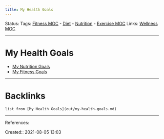 ```yaml
---
title: My Health Goals
---
```

Status:
Tags: [Fitness MOC](out/fitness-moc.md) - [Diet](out/diet.md) - [Nutrition](out/nutrition.md) - [Exercise MOC](out/exercise-moc.md)
Links: [Wellness MOC](out/wellness-moc.md)
___
# My Health Goals
- [My Nutrition Goals](out/my-nutrition-goals.md)
- [My Fitness Goals](out/my-fitness-goals.md)
___
# Backlinks
```dataview
list from [My Health Goals](out/my-health-goals.md)
```
___
References:

Created:: 2021-08-05 13:03

